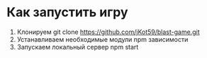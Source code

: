 # Как запустить игру

1. Клонируем 
  git clone https://github.com/jKot59/blast-game.git
2. Устанавливаем необходимые модули 
  npm зависимости
3. Запускаем локальный сервер
  npm start
